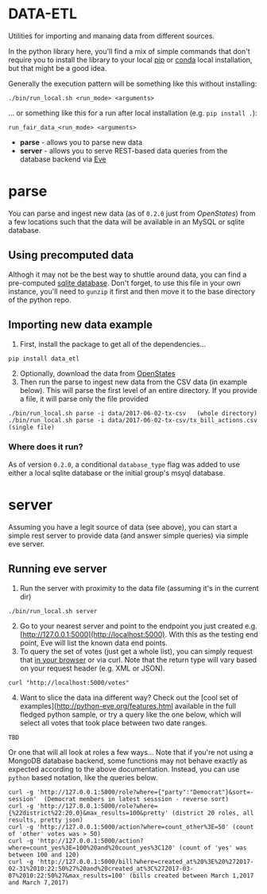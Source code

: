 # DATA-ETL
Utilities for importing and manaing data from different sources.

In the python library here, you'll find a mix of simple commands that don't
require you to install the library to your local [pip](https://en.wikipedia.org/wiki/Pip_(package_manager))
or [conda](https://conda.io/docs/) local installation,
but that might be a good idea.

Generally the execution pattern will be something like this without installing:

``./bin/run_local.sh <run_mode> <arguments>``

... or something like this for a run after local installation (e.g. ``pip install .``):

``run_fair_data_<run_mode> <arguments>``

* **parse** - allows you to parse new data
* **server** - allows you to serve REST-based data queries from the database backend via [Eve](http://python-eve.org/index.html)


# parse
You can parse and ingest new data (as of `0.2.0` just from *OpenStates*) from
a few locations such that the data will be available in an MySQL or sqlite database.

## Using precomputed data
Althogh it may not be the best way to shuttle around data, you can find a
pre-computed [sqlite database](data/fairdata.db.gz).  Don't forget, to use this
file in your own instance, you'll need to `gunzip` it first and then move
it to the base directory of the python repo.


## Importing new data example
1. First, install the package to get all of the dependencies...

``pip install data_etl``

2. Optionally, download the data from [OpenStates](https://openstates.org/downloads/)
3. Then run the parse to ingest new data from the CSV data (in example below).  This
   will parse the first level of an entire directory.  If you provide a file, it will
   parse only the file provided

```
./bin/run_local.sh parse -i data/2017-06-02-tx-csv   (whole directory)
./bin/run_local.sh parse -i data/2017-06-02-tx-csv/tx_bill_actions.csv   (single file)
```

### Where does it run?
As of version `0.2.0`, a conditional `database_type` flag was added to use either a local sqlite
database or the initial group's msyql database.


# server
Assuming you have a legit source of data (see above), you can start a simple rest
server to provide data (and answer simple queries) via simple eve server.

## Running eve server
1. Run the server with proximity to the data file (assuming it's in the current dir)

``./bin/run_local.sh server``

2. Go to your nearest server and point to the endpoint you just created e.g. [http://127.0.0.1:5000](http://localhost:5000).
   With this as the testing end point, Eve will list the known data end points.
3. To query the set of votes (just get a whole list), you can simply request that
   [in your browser](http://localhost:5000/votes) or via curl.  Note that the
   return type will vary based on your request header (e.g. XML or JSON).

``curl "http://localhost:5000/votes" ``

4. Want to slice the data ina different way? Check out the [cool set of examples](http://python-eve.org/features.html
   available in the full fledged python sample, or try a query like the one below,
   which will select all votes that took place between two date ranges.

`` TBD ``

   Or one that will all look at roles a few ways... Note that if you're not using a
   MongoDB database backend, some functions may not behave exactly as expected according
   to the above documentation.  Instead, you can use `python` based notation, like the queries
   below.

```
curl -g 'http://127.0.0.1:5000/role?where={"party":"Democrat"}&sort=-session'  (Democrat members in latest sesssion - reverse sort)
curl -g 'http://127.0.0.1:5000/role?where={%22district%22:20.0}&max_results=100&pretty' (district 20 roles, all results, pretty json)
curl -g 'http://127.0.0.1:5000/action?where=count_other%3E=50' (count of 'other' votes was > 50)
curl -g 'http://127.0.0.1:5000/action?where=count_yes%3E=100%20and%20count_yes%3C120' (count of 'yes' was between 100 and 120)
curl -g 'http://127.0.0.1:5000/bill?where=created_at%20%3E%20%272017-02-31%2010:22:50%27%20and%20created_at%3C%272017-03-07%2010:22:50%27&max_results=100' (bills created between March 1,2017 and March 7,2017)


